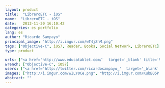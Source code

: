 ```yaml
---
layout: product
title:  "LibreroETC - iOS"
name:  "LibreroETC - iOS"
date:   2013-11-30 16:10:42
categories: es portfolio
lang: es
author: "Ricardo Sampayo"
principal_image: "http://i.imgur.com/wT4jZhM.png"
tags: ["Objective-C", iOS7, Reader, Books, Social Network, LibreroETC]
type: product

urls: ["<a href='http://www.educatablet.com/'  target='_blank' title='Visita el website del cliente'>EducaTablet</a>","<a href='https://itunes.apple.com/ve/app/librero/id766912910'  target='_blank' title='AppStore'>LibreroETC</a>","<a href='http://www.codeFuel.me'  target='_blank' title='Visit the website developer'>CodeFuel</a>"]
wrench: ["Objective-C", iOS7]
users: ["<a href='http://twitter.com/ricardosampayo_'  target='_blank' title='Twitter de Ricardo Sampayo'>@RicardoSampayo_</a>","<a href='https://twitter.com/nilychirinos'  target='_blank' title='Twitter de Nily Diseñadora'>@nilychirinos</a>"]
images: ["http://i.imgur.com/wILY0Ce.png", "http://i.imgur.com/KubB05P.png", "http://i.imgur.com/cbVl7xJ.png", "http://i.imgur.com/JFCnKyM.png", "http://i.imgur.com/UrMGFjI.png",  "http://i.imgur.com/szaDsDD.png"]
abstract: ""
---
```




